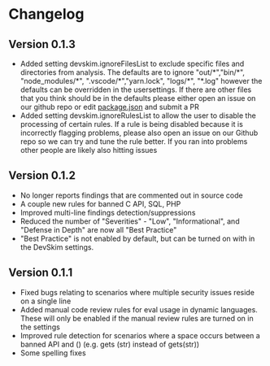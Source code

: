 # Changelog

## Version 0.1.3
* Added setting devskim.ignoreFilesList to exclude specific files and directories from analysis.  The defaults are to ignore "out/\*","bin/\*", "node_modules/\*", ".vscode/\*","yarn.lock", "logs/\*", "\*.log" however the defaults can be overridden in the usersettings.  If there are other files that you think should be in the defaults please either open an issue on our github repo or edit [package.json](https://github.com/Microsoft/DevSkim-VSCode-Plugin/blob/master/client/package.json) and submit a PR  
* Added setting devskim.ignoreRulesList to allow the user to disable the processing of certain rules.  If a rule is being disabled because it is incorrectly flagging problems, please also open an issue on our Github repo so we can try and tune the rule better.  If you ran into problems other people are likely also hitting issues

## Version 0.1.2
* No longer reports findings that are commented out in source code
* A couple new rules for banned C API, SQL, PHP
* Improved multi-line findings detection/suppressions
* Reduced the number of "Severities" - "Low", "Informational", and "Defense in Depth" are now all "Best Practice"
* "Best Practice" is not enabled by default, but can be turned on with in the DevSkim settings.  

## Version 0.1.1
* Fixed bugs relating to scenarios where multiple security issues reside on a single line
* Added manual code review rules for eval usage in dynamic languages.  These will only be enabled if the manual review rules are turned on in the settings
* Improved rule detection for scenarios where a space occurs between a banned API and ()  (e.g. gets (str) instead of gets(str))
* Some spelling fixes